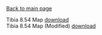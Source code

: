 [Back to main page](https://taddan.github.io/library/)<br/>

Tibia 8.54 Map             [download](https://github.com/taddan/library/raw/main/shc001f01.rar)<br/>
Tibia 8.54 Map (Modified)  [download](https://github.com/taddan/library/raw/main/shc001f02.rar)
